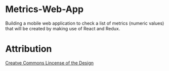 # Metrics-Web-App
Building a mobile web application to check a list of metrics (numeric values) that will be created by making use of React and Redux.

# Attribution
[Creatve Commons Lincense of the Design](https://creativecommons.org/licenses/by-nc/4.0/)
